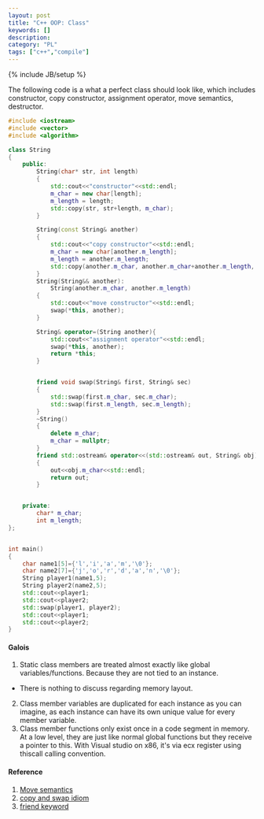 ```yaml
---
layout: post
title: "C++ OOP: Class"
keywords: []
description: 
category: "PL"
tags: ["c++","compile"]
---
```


{% include JB/setup %}

The following code is a what a perfect class should look like, which includes
constructor, copy constructor, assignment operator, move semantics, destructor.


```cpp
#include <iostream>
#include <vector>
#include <algorithm>

class String
{
	public:
		String(char* str, int length)
		{
			std::cout<<"constructor"<<std::endl;
			m_char = new char[length];
			m_length = length;
			std::copy(str, str+length, m_char);
		}

		String(const String& another)
		{
			std::cout<<"copy constructor"<<std::endl;
			m_char = new char[another.m_length];
			m_length = another.m_length;
			std::copy(another.m_char, another.m_char+another.m_length, m_char);
		}
		String(String&& another):
			String(another.m_char, another.m_length)
		{
			std::cout<<"move constructor"<<std::endl;
			swap(*this, another);	
		}

		String& operator=(String another){
			std::cout<<"assignment operator"<<std::endl;
			swap(*this, another);
			return *this;
		}


		friend void swap(String& first, String& sec)
		{
			std::swap(first.m_char, sec.m_char);	
			std::swap(first.m_length, sec.m_length);	
		}
		~String()
		{
			delete m_char;
			m_char = nullptr;
		}
		friend std::ostream& operator<<(std::ostream& out, String& obj)
		{
			out<<obj.m_char<<std::endl;
			return out;
		}


	private:
		char* m_char;
		int m_length;
};


int main()
{
	char name1[5]={'l','i','a','m','\0'};	
	char name2[7]={'j','o','r','d','a','n','\0'};	
	String player1(name1,5);
	String player2(name2,5);
	std::cout<<player1;
	std::cout<<player2;
	std::swap(player1, player2);
	std::cout<<player1;
	std::cout<<player2;
}
```



#### Galois
1. Static class members are treated almost exactly like global variables/functions. Because they are
   not tied to an instance. 
- There is nothing to discuss regarding memory layout.
2. Class member variables are duplicated for each instance as you can imagine, as each instance can
   have its own unique value for every member variable.
3. Class member functions only exist once in a code segment in memory. At a low level, they are just
   like normal global functions but they receive a pointer to this. With Visual studio on x86, it's
   via ecx register using thiscall calling convention.



#### Reference
1. [Move semantics](https://stackoverflow.com/questions/3106110/what-is-move-semantics#:~:text=Move%20semantics%20is%20about%20transferring,code%20uses%20the%20value%20again.)
2. [copy and swap idiom](https://stackoverflow.com/questions/3279543/what-is-the-copy-and-swap-idiom)
3. [friend keyword](https://www.programiz.com/cpp-programming/friend-function-class)


